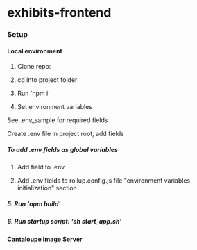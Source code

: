 # exhibits-frontend

### Setup

#### Local environment

1. Clone repo:

2. cd into project folder

3. Run 'npm i'

4. Set environment variables

See .env_sample for required fields

Create .env file in project root, add fields

##### To add .env fields as global variables

1. Add field to .env

2. Add .env fields to rollup.config.js file "environment variables initialization" section

##### 5. Run 'npm build'

##### 6. Run startup script: 'sh start_app.sh'

#### Cantaloupe Image Server


